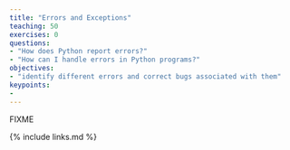 ```yaml
---
title: "Errors and Exceptions"
teaching: 50
exercises: 0
questions:
- "How does Python report errors?"
- "How can I handle errors in Python programs?"
objectives:
- "identify different errors and correct bugs associated with them"
keypoints:
- 
---
```

FIXME

{% include links.md %}